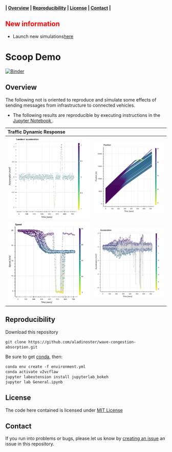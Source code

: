 **| [Overview](#overview) | [Reproducibility](#reproducibility) | [License](#license) | [Contact](#contact) |**

## <span style="color:red"> New information </span>

* Launch new simulations[here](https://mybinder.org/v2/gh/aladinoster/v2v-test.git/test?filepath=General.ipynb)

# Scoop Demo 

[![Binder](https://mybinder.org/badge_logo.svg)](https://mybinder.org/v2/gh/aladinoster/v2v-test.git/master?filepath=General.ipynb)

## Overview

The following not is oriented to reproduce and simulate some effects of sending messages from infrastructure to connected vehicles. 

* The following results are reproducible by executing instructions in the [Jupyter Notebook ](General.ipynb). 

|Traffic Dynamic Response |                          |
:-------------------------|:-------------------------
![](img/1-head.png "Congestion")  |  ![](img/2-gps.png "Traces")
![](img/3-acc.png "Speed")  |  ![](img/4-accel.png "Acceleration")

## Reproducibility

Download this repository

```{bash}
git clone https://github.com/aladinoster/wave-congestion-absorption.git
```

Be sure to get [conda](https://www.anaconda.com/distribution/), then:

```{bash}
conda env create -f environment.yml
conda activate v2vcflaw
jupyter labextension install jupyterlab_bokeh
jupyter lab General.ipynb
```

## License

The code here contained is licensed under [MIT License](LICENSE)

## Contact 

If you run into problems or bugs, please let us know by [creating an issue](https://github.com/aladinoster/wave-congestion-absorption/issues/new) an issue in this repository.
